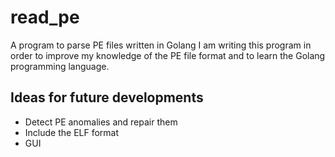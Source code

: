 # read_pe
A program to parse PE files written in Golang
I am writing this program in order to improve my knowledge of the PE file format and to learn the Golang programming language.
## Ideas for future developments
* Detect PE anomalies and repair them
* Include the ELF format
* GUI
